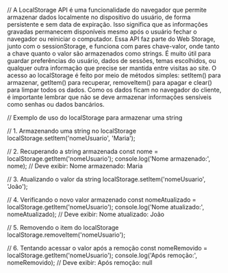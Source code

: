 // A LocalStorage API é uma funcionalidade do navegador que permite armazenar dados localmente no dispositivo do usuário, de forma persistente e sem data de expiração. Isso significa que as informações gravadas permanecem disponíveis mesmo após o usuário fechar o navegador ou reiniciar o computador. Essa API faz parte do Web Storage, junto com o sessionStorage, e funciona com pares chave-valor, onde tanto a chave quanto o valor são armazenados como strings. É muito útil para guardar preferências do usuário, dados de sessões, temas escolhidos, ou qualquer outra informação que precise ser mantida entre visitas ao site. O acesso ao localStorage é feito por meio de métodos simples: setItem() para armazenar, getItem() para recuperar, removeItem() para apagar e clear() para limpar todos os dados. Como os dados ficam no navegador do cliente, é importante lembrar que não se deve armazenar informações sensíveis como senhas ou dados bancários.


// Exemplo de uso do localStorage para armazenar uma string

// 1. Armazenando uma string no localStorage
localStorage.setItem('nomeUsuario', 'Maria');

// 2. Recuperando a string armazenada
const nome = localStorage.getItem('nomeUsuario');
console.log('Nome armazenado:', nome); // Deve exibir: Nome armazenado: Maria

// 3. Atualizando o valor da string
localStorage.setItem('nomeUsuario', 'João');

// 4. Verificando o novo valor armazenado
const nomeAtualizado = localStorage.getItem('nomeUsuario');
console.log('Nome atualizado:', nomeAtualizado); // Deve exibir: Nome atualizado: João

// 5. Removendo o item do localStorage
localStorage.removeItem('nomeUsuario');

// 6. Tentando acessar o valor após a remoção
const nomeRemovido = localStorage.getItem('nomeUsuario');
console.log('Após remoção:', nomeRemovido); // Deve exibir: Após remoção: null